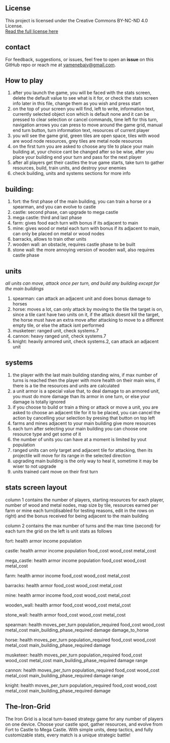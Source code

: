 
## License
This project is licensed under the Creative Commons BY-NC-ND 4.0 License.  
[Read the full license here](https://creativecommons.org/licenses/by-nc-nd/4.0/)

## contact
For feedback, suggestions, or issues, feel free to open an **issue** on this GitHub repo or reach me at yamenebajy@gmail.com.

## How to play
1) after you launch the game, you will be faced with the stats screen, delete the default value to see what is it for, or check the stats screen info later in this file, change them as you wish and press start
2) on the top of your screen you will find, left to write, information text, currently selected object icon which is default none and it can be pressed to clear selection or cancel commands, time left for this turn, navigation arrows you can press to move around the game grid, manual end turn button, turn information text, resources of current player
3) you will see the game grid, green tiles are open space, tiles with wood are wood node resources, grey tiles are metal node resources
4) on the first turn you are asked to choose any tile to place your main building at, your choice cant be changed after so be wise, after you place your building end your turn and pass for the next player
5) after all players get their castles the true game starts, take turn to gather resources, build, train units, and destroy your enemies
6) check building, units and systems sections for more info

## building:
1) fort: the first phase of the main building, you can train a horse or a spearman, and you can evolve to castle
2) castle: second phase, can upgrade to mega castle
3) mega castle: third and last phase
4) farm: gives food each turn with bonus if its adjacent to main
5) mine: gives wood or metal each turn with bonus if its adjacent to main, can only be placed on metal or wood nodes
6) barracks, allows to train other units
7) wooden wall: an obstacle, requires castle phase to be built
8) stone wall: the more annoying version of wooden wall, also requires castle phase

## units
*all units can move, attack once per turn, and build any building except for the main buildings*
1) spearman: can attack an adjacent unit and does bonus damage to horses
2) horse: moves a lot, can only attack by moving to the tile the target is on, since a tile cant have two units on it, if the attack doesnt kill the target, the horse must have an extra move after attacking to move to a different empty tile, or else the attack isnt performed
3) musketeer: ranged unit, check systems.7
4) cannon: heavy ranged unit, check systems.7
5) knight: heavily armored unit, check systems.2, can attack an adjacent unit

## systems
1) the player with the last main building standing wins, if max number of turns is reached then the player with more health on their main wins, if there is a tie the resources and units are calculated
2) a unit armor is a special value that, to deal damage to an armored unit, you must do more damage than its armor in one turn, or else your damage is totally ignored
3) if you choose to build or train a thing or attack or move a unit, you are asked to choose an adjacent tile for it to be placed, you can cancel the action by cancelling your selection by presing that button on top left
4) farms and mines adjacent to your main building give more resources
5) each turn after selecting your main building you can choose one resource type and get some of it
6) the number of units you can have at a moment is limited by yout population
7) ranged units can only target and adjacent tile for attacking, then its projectile will move for its range in the selected direction
8) upgrading main building is the only way to heal it, sometime it may be wiser to not upgrade
9) units trained cant move on their first turn

## stats screen layout
column 1 contains the number of players, starting resources for each player, number of wood and metal nodes, map size by tile, resources earned per farm or mine each turn(disabled for testing reasons, edit in the rows on right) and the bonus received for being adjacent to the main building

column 2 contains the max number of turns and the max time (second) for each turn
the grid on the left is unit stats as follows

fort: health armor income population

castle: health armor income population food_cost wood_cost metal_cost

mega_castle: health armor income population food_cost wood_cost metal_cost

farm: health armor income food_cost wood_cost metal_cost

barracks: health armor food_cost wood_cost metal_cost

mine: health armor income food_cost wood_cost metal_cost

wooden_wall: health armor food_cost wood_cost metal_cost

stone_wall: health armor food_cost wood_cost metal_cost

spearman: health moves_per_turn population_required food_cost wood_cost metal_cost main_building_phase_required damage damage_to_horse

horse: health moves_per_turn population_required food_cost wood_cost metal_cost main_building_phase_required damage 

musketeer: health moves_per_turn population_required food_cost wood_cost metal_cost main_building_phase_required damage range

cannon: health moves_per_turn population_required food_cost wood_cost metal_cost main_building_phase_required damage range

knight: health moves_per_turn population_required food_cost wood_cost metal_cost main_building_phase_required damage 

## The-Iron-Grid
The Iron Grid is a local turn-based strategy game for any number of players on one device. Choose your castle spot, gather resources, and evolve from Fort to Castle to Mega Castle. With simple units, deep tactics, and fully customizable stats, every match is a unique strategic battle!
